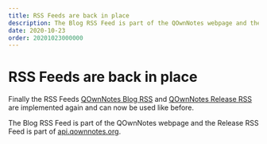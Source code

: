 ```yaml
---
title: RSS Feeds are back in place
description: The Blog RSS Feed is part of the QOwnNotes webpage and the Release RSS Feed is part of api.qownnotes.org.
date: 2020-10-23
order: 20201023000000
---
```


# RSS Feeds are back in place

<BlogDate v-bind:fm="$frontmatter" />


Finally the RSS Feeds [QOwnNotes Blog RSS](https://feeds.feedburner.com/QOwnNotesBlog)  and [QOwnNotes Release RSS](https://feeds.feedburner.com/QOwnNotesReleases) are implemented again and can now be used like before.

The Blog RSS Feed is part of the QOwnNotes webpage and the Release RSS Feed is part of [api.qownnotes.org](https://api.qownnotes.org).
